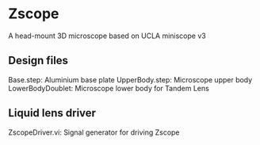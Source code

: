 # Zscope

A head-mount 3D microscope based on UCLA miniscope v3

## Design files
Base.step: Aluminium base plate
UpperBody.step: Microscope upper body
LowerBodyDoublet: Microscope lower body for Tandem Lens

## Liquid lens driver
ZscopeDriver.vi: Signal generator for driving Zscope
